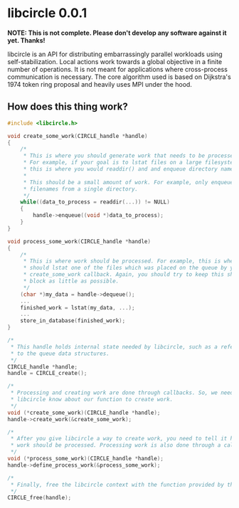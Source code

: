 libcircle 0.0.1
===============

__NOTE: This is not complete. Please don't develop any software against it yet. Thanks!__

libcircle is an API for distributing embarrassingly parallel workloads using self-stabilization. Local actions work towards a global objective in a finite number of operations. It is not meant for applications where cross-process communication is necessary. The core algorithm used is based on Dijkstra's 1974 token ring proposal and heavily uses MPI under the hood.

How does this thing work?
-------------------------
```C
#include <libcircle.h>

void create_some_work(CIRCLE_handle *handle)
{
    /*
     * This is where you should generate work that needs to be processed.
     * For example, if your goal is to lstat files on a large filesystem,
     * this is where you would readdir() and and enqueue directory names.
     *
     * This should be a small amount of work. For example, only enqueue the
     * filenames from a single directory.
     */
    while((data_to_process = readdir(...)) != NULL)
    {
        handle->enqueue((void *)data_to_process);
    }
}

void process_some_work(CIRCLE_handle *handle)
{
    /*
     * This is where work should be processed. For example, this is where you
     * should lstat one of the files which was placed on the queue by your
     * create_some_work callback. Again, you should try to keep this short and
     * block as little as possible.
     */
    (char *)my_data = handle->dequeue();
    ...
    finished_work = lstat(my_data, ...);
    ...
    store_in_database(finished_work);
}

/*
 * This handle holds internal state needed by libcircle, such as a reference
 * to the queue data structures.
 */
CIRCLE_handle *handle;
handle = CIRCLE_create();

/*
 * Processing and creating work are done through callbacks. So, we need to let
 * libcircle know about our function to create work.
 */
void (*create_some_work)(CIRCLE_handle *handle);
handle->create_work(&create_some_work);

/*
 * After you give libcircle a way to create work, you need to tell it how that
 * work should be processed. Processing work is also done through a callback.
 */
void (*process_some_work)(CIRCLE_handle *handle);
handle->define_process_work(&process_some_work);

/*
 * Finally, free the libcircle context with the function provided by the API.
 */
CIRCLE_free(handle);
```
